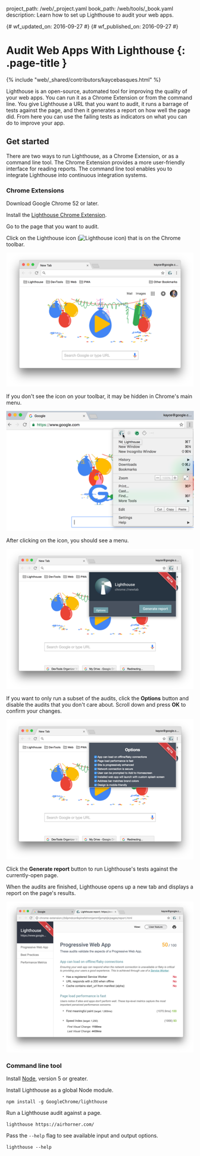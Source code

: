 project_path: /web/_project.yaml
book_path: /web/tools/_book.yaml
description: Learn how to set up Lighthouse to audit your web apps.

{# wf_updated_on: 2016-09-27 #}
{# wf_published_on: 2016-09-27 #}

# Audit Web Apps With Lighthouse {: .page-title }

{% include "web/_shared/contributors/kaycebasques.html" %}

Lighthouse is an open-source, automated tool for improving the quality of
your web apps. You can run it as a Chrome Extension or from the command line.
You give Lighthouse a URL that you want to audit, it runs a barrage of tests
against the page, and then it generates a report on how well the page did.
From here you can use the failing tests as indicators on what you can do to
improve your app.

## Get started

There are two ways to run Lighthouse, as a Chrome Extension, or as a command
line tool. The Chrome Extension provides a more user-friendly interface for
reading reports. The command line tool enables you to integrate Lighthouse into
continuous integration systems.

### Chrome Extensions

Download Google Chrome 52 or later.

Install the [Lighthouse Chrome Extension](https://chrome.google.com/webstore/detail/lighthouse/blipmdconlkpinefehnmjammfjpmpbjk).

Go to the page that you want to audit.

Click on the Lighthouse icon (![Lighthouse 
icon](images/lighthouse-icon-16.png)) that is on the Chrome toolbar.

![Lighthouse icon on Chrome Toolbar](images/icon-on-toolbar.png)

If you don't see the icon on your toolbar, it may be hidden in Chrome's
main menu.

![Lighthouse icon in Chrome's Menu](images/icon-in-menu.png)

After clicking on the icon, you should see a menu.

![Lighthouse menu](images/menu.png)

If you want to only run a subset of the audits, click the **Options** button
and disable the audits that you don't care about. Scroll down and press **OK**
to confirm your changes.

![Lighthouse options menu](images/options.png)

Click the **Generate report** button to run Lighthouse's tests against the
currently-open page.

When the audits are finished, Lighthouse opens up a new tab and displays a
report on the page's results.

![Lighthouse report](images/report.png)

### Command line tool

Install [Node](https://nodejs.org), version 5 or greater.

Install Lighthouse as a global Node module.

    npm install -g GoogleChrome/lighthouse

Run a Lighthouse audit against a page.

    lighthouse https://airhorner.com/

Pass the `--help` flag to see available input and output options.

    lighthouse --help
